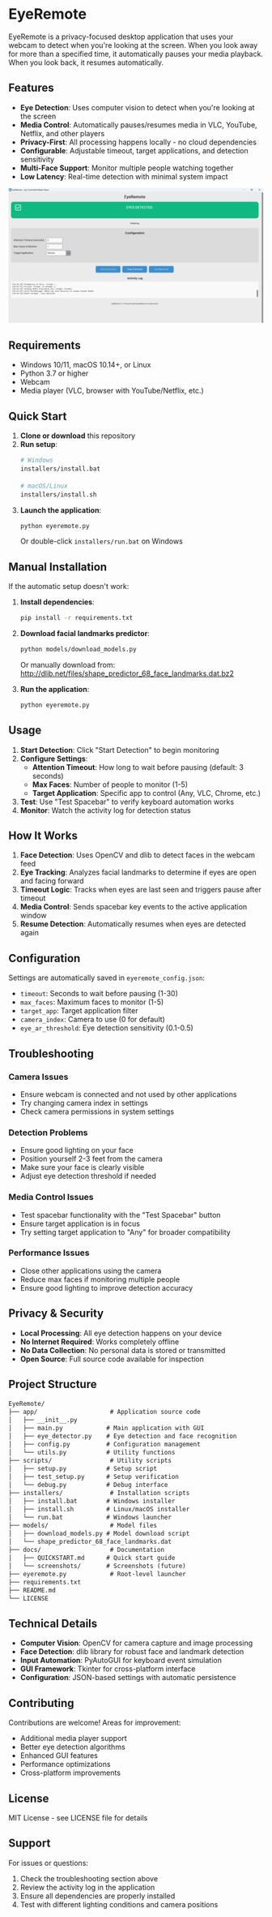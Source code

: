 # EyeRemote

EyeRemote is a privacy-focused desktop application that uses your webcam to detect when you're looking at the screen. When you look away for more than a specified time, it automatically pauses your media playback. When you look back, it resumes automatically.

## Features

- **Eye Detection**: Uses computer vision to detect when you're looking at the screen
- **Media Control**: Automatically pauses/resumes media in VLC, YouTube, Netflix, and other players
- **Privacy-First**: All processing happens locally - no cloud dependencies
- **Configurable**: Adjustable timeout, target applications, and detection sensitivity
- **Multi-Face Support**: Monitor multiple people watching together
- **Low Latency**: Real-time detection with minimal system impact

![AppScreen](docs/AppScreen.png)

## Requirements

- Windows 10/11, macOS 10.14+, or Linux
- Python 3.7 or higher
- Webcam
- Media player (VLC, browser with YouTube/Netflix, etc.)

## Quick Start

1. **Clone or download** this repository
2. **Run setup**:
   ```bash
   # Windows
   installers/install.bat
   
   # macOS/Linux
   installers/install.sh
   ```
3. **Launch the application**:
   ```bash
   python eyeremote.py
   ```
   Or double-click `installers/run.bat` on Windows

## Manual Installation

If the automatic setup doesn't work:

1. **Install dependencies**:
   ```bash
   pip install -r requirements.txt
   ```

2. **Download facial landmarks predictor**:
   ```bash
   python models/download_models.py
   ```
   Or manually download from: http://dlib.net/files/shape_predictor_68_face_landmarks.dat.bz2

3. **Run the application**:
   ```bash
   python eyeremote.py
   ```

## Usage

1. **Start Detection**: Click "Start Detection" to begin monitoring
2. **Configure Settings**:
   - **Attention Timeout**: How long to wait before pausing (default: 3 seconds)
   - **Max Faces**: Number of people to monitor (1-5)
   - **Target Application**: Specific app to control (Any, VLC, Chrome, etc.)
3. **Test**: Use "Test Spacebar" to verify keyboard automation works
4. **Monitor**: Watch the activity log for detection status

## How It Works

1. **Face Detection**: Uses OpenCV and dlib to detect faces in the webcam feed
2. **Eye Tracking**: Analyzes facial landmarks to determine if eyes are open and facing forward
3. **Timeout Logic**: Tracks when eyes are last seen and triggers pause after timeout
4. **Media Control**: Sends spacebar key events to the active application window
5. **Resume Detection**: Automatically resumes when eyes are detected again

## Configuration

Settings are automatically saved in `eyeremote_config.json`:

- `timeout`: Seconds to wait before pausing (1-30)
- `max_faces`: Maximum faces to monitor (1-5)
- `target_app`: Target application filter
- `camera_index`: Camera to use (0 for default)
- `eye_ar_threshold`: Eye detection sensitivity (0.1-0.5)

## Troubleshooting

### Camera Issues
- Ensure webcam is connected and not used by other applications
- Try changing camera index in settings
- Check camera permissions in system settings

### Detection Problems
- Ensure good lighting on your face
- Position yourself 2-3 feet from the camera
- Make sure your face is clearly visible
- Adjust eye detection threshold if needed

### Media Control Issues
- Test spacebar functionality with the "Test Spacebar" button
- Ensure target application is in focus
- Try setting target application to "Any" for broader compatibility

### Performance Issues
- Close other applications using the camera
- Reduce max faces if monitoring multiple people
- Ensure good lighting to improve detection accuracy

## Privacy & Security

- **Local Processing**: All eye detection happens on your device
- **No Internet Required**: Works completely offline
- **No Data Collection**: No personal data is stored or transmitted
- **Open Source**: Full source code available for inspection

## Project Structure

```
EyeRemote/
├── app/                    # Application source code
│   ├── __init__.py
│   ├── main.py            # Main application with GUI
│   ├── eye_detector.py    # Eye detection and face recognition
│   ├── config.py          # Configuration management
│   └── utils.py           # Utility functions
├── scripts/                # Utility scripts
│   ├── setup.py           # Setup script
│   ├── test_setup.py      # Setup verification
│   └── debug.py           # Debug interface
├── installers/             # Installation scripts
│   ├── install.bat        # Windows installer
│   ├── install.sh         # Linux/macOS installer
│   └── run.bat            # Windows launcher
├── models/                 # Model files
│   ├── download_models.py # Model download script
│   └── shape_predictor_68_face_landmarks.dat
├── docs/                   # Documentation
│   ├── QUICKSTART.md      # Quick start guide
│   └── screenshots/       # Screenshots (future)
├── eyeremote.py            # Root-level launcher
├── requirements.txt
├── README.md
└── LICENSE
```

## Technical Details

- **Computer Vision**: OpenCV for camera capture and image processing
- **Face Detection**: dlib library for robust face and landmark detection
- **Input Automation**: PyAutoGUI for keyboard event simulation
- **GUI Framework**: Tkinter for cross-platform interface
- **Configuration**: JSON-based settings with automatic persistence

## Contributing

Contributions are welcome! Areas for improvement:

- Additional media player support
- Better eye detection algorithms
- Enhanced GUI features
- Performance optimizations
- Cross-platform improvements

## License

MIT License - see LICENSE file for details

## Support

For issues or questions:
1. Check the troubleshooting section above
2. Review the activity log in the application
3. Ensure all dependencies are properly installed
4. Test with different lighting conditions and camera positions
